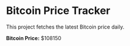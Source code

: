 # Bitcoin Price Tracker

This project fetches the latest Bitcoin price daily.

**Bitcoin Price:** $108150

